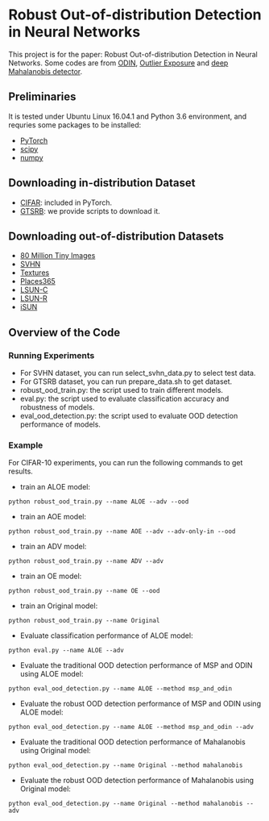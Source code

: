 # Robust Out-of-distribution Detection in Neural Networks
This project is for the paper: Robust Out-of-distribution Detection in Neural Networks. Some codes are from [ODIN](https://github.com/facebookresearch/odin), [Outlier Exposure](https://github.com/hendrycks/outlier-exposure) and [deep Mahalanobis detector](https://github.com/pokaxpoka/deep_Mahalanobis_detector).

## Preliminaries
It is tested under Ubuntu Linux 16.04.1 and Python 3.6 environment, and requries some packages to be installed:
* [PyTorch](https://pytorch.org/)
* [scipy](https://github.com/scipy/scipy)
* [numpy](http://www.numpy.org/)

## Downloading in-distribution Dataset
* [CIFAR](https://www.cs.toronto.edu/~kriz/cifar.html): included in PyTorch.
* [GTSRB](http://benchmark.ini.rub.de/?section=gtsrb&subsection=dataset): we provide scripts to download it.

## Downloading out-of-distribution Datasets
* [80 Million Tiny Images](http://horatio.cs.nyu.edu/mit/tiny/data/tiny_images.bin)
* [SVHN](http://ufldl.stanford.edu/housenumbers)
* [Textures](https://www.robots.ox.ac.uk/~vgg/data/dtd/)
* [Places365](http://places2.csail.mit.edu/download.html)
* [LSUN-C](https://www.dropbox.com/s/fhtsw1m3qxlwj6h/LSUN.tar.gz)
* [LSUN-R](https://www.dropbox.com/s/moqh2wh8696c3yl/LSUN_resize.tar.gz)
* [iSUN](https://www.dropbox.com/s/ssz7qxfqae0cca5/iSUN.tar.gz)

## Overview of the Code
### Running Experiments
* For SVHN dataset, you can run select_svhn_data.py to select test data.
* For GTSRB dataset, you can run prepare_data.sh to get dataset.
* robust_ood_train.py: the script used to train different models.
* eval.py: the script used to evaluate classification accuracy and robustness of models.
* eval_ood_detection.py: the script used to evaluate OOD detection performance of models.

### Example
For CIFAR-10 experiments, you can run the following commands to get results.

* train an ALOE model:

`python robust_ood_train.py --name ALOE --adv --ood`

* train an AOE model:

`python robust_ood_train.py --name AOE --adv --adv-only-in --ood`

* train an ADV model:

`python robust_ood_train.py --name ADV --adv`

* train an OE model:

`python robust_ood_train.py --name OE --ood`

* train an Original model:

`python robust_ood_train.py --name Original`

* Evaluate classification performance of ALOE model:

`python eval.py --name ALOE --adv`

* Evaluate the traditional OOD detection performance of MSP and ODIN using ALOE model:

`python eval_ood_detection.py --name ALOE --method msp_and_odin`

* Evaluate the robust OOD detection performance of MSP and ODIN using ALOE model:

`python eval_ood_detection.py --name ALOE --method msp_and_odin --adv`

* Evaluate the traditional OOD detection performance of Mahalanobis using Original model:

`python eval_ood_detection.py --name Original --method mahalanobis`

* Evaluate the robust OOD detection performance of Mahalanobis using Original model:

`python eval_ood_detection.py --name Original --method mahalanobis --adv`
